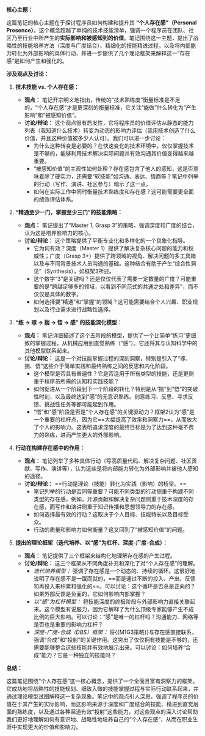 

**核心主题：**

这篇笔记的核心主题在于探讨程序员如何构建和提升其 **“个人存在感”（Personal Presence）**。这个概念超越了单纯的技术技能清单，强调一个程序员在团队、社区乃至行业中所产生的**实际影响和被感知到的价值**。笔记围绕这一主题，提出了战略性的技能培养方法（深度与广度结合）、精细化的技能精进过程，以及将内部能力转化为外部影响的具体行动，并进一步提供了几个理论框架来解释这一“存在感”是如何产生和强化的。

**涉及观点及讨论：**

1.  **技术技能 vs. 个人存在感：**
    *   **观点：** 笔记开宗明义地指出，传统的“技术熟练度”衡量标准是不足的，“个人存在感”才是更深刻的衡量标准，它关注“能做”什么转化为“产生影响”和“被感知价值”。
    *   **讨论/辩论：** 这个观点很有启发性，它将程序员的价值评估从静态的能力列表（我知道什么技术）转变为动态的影响力评估（我用技术创造了什么价值，并且这种价值被多少人认可）。我们可以进一步讨论：
        *   为什么这种转变是必要的？在快速变化的技术环境中，仅仅掌握技术是不够的，能够利用技术解决实际问题并有效沟通其价值变得越来越重要。
        *   “被感知价值”的主观性如何处理？存在感包含了他人的感知，这是否意味着除了硬实力，还需要“软技能”如沟通、表达、情商等？笔记中列举的行动（写作、演讲、社区参与）暗示了这一点。
        *   如何在实际工作中同时衡量技术熟练度和存在感？这可能需要更全面的绩效评估体系。

2.  **“精通至少一门，掌握至少三门”的技能策略：**
    *   **观点：** 笔记提出了“Master 1, Grasp 3”的策略，强调深度和广度的结合，认为这是培养影响力的核心。
    *   **讨论/辩论：** 这个策略提供了平衡专业化和多样化的一个具象化指导。
        *   它为何有效？深度（Master 1）提供了解决复杂核心问题的能力和权威性；广度（Grasp 3+）提供了跨领域的视角、解决问题的多工具箱以及与不同背景技术人员沟通的基础。这种结合有助于产生“综合性洞见”（Synthesis），如框架3所述。
        *   这个数字“3”是关键吗？还是仅仅代表了需要一定数量的广度？可能重要的是“跨越足够多的领域，以看到不同范式的共通之处和差异”，而不仅仅是具体的数字。
        *   如何选择要“精通”和“掌握”的领域？这可能需要结合个人兴趣、职业规划以及行业需求进行战略性选择。

3.  **“练 -> 琢 -> 揣 -> 悟 -> 感” 的技能深化模型：**
    *   **观点：** 笔记详细描述了这个五阶段的模型，提供了一个比简单“练习”更细致的掌握过程，从机械应用到直觉熟练（“感”）。它还将其与认知科学中的其他模型联系起来。
    *   **讨论/辩论：** 这是一个对技能掌握过程的深刻洞察，特别是引入了“琢、揣、悟”这些介于简单实践和最终熟练之间的反思和内化阶段。
        *   这个模型是否具有普遍性？它是否适用于所有类型的技能，还是更侧重于程序员所需的认知和实践技能？
        *   如何促进从一个阶段到下一个阶段的转化？特别是从“揣”到“悟”的突破性时刻，以及最终达到“感”的无意识熟练。刻意练习、反思、寻求反馈、挑战性任务等都可能起到作用。
        *   “悟”和“感”阶段是否是“个人存在感”的关键驱动力？框架2认为“感”是一个重要的杠杆点，因为它==大幅提高了效率和洞察力==，从而放大了个人的影响力。这表明追求深度的最终目标是为了达到这种毫不费力的熟练，进而产生更大的外部影响。

4.  **行动在构建存在感中的作用：**
    *   **观点：** 笔记列举了多种具体行动（写高质量代码、解决复杂问题、社区贡献、写作、演讲等），认为这些是将内部能力转化为外部影响并被他人感知的途径。
    *   **讨论/辩论：** ==行动是理论（技能）转化为实践（影响）的桥梁。==
        *   笔记列举的行动是否同等重要？可能不同类型的行动侧重于构建不同类型的存在感，例如，开源贡献和解决复杂问题侧重于技术深度的存在感，而写作和演讲侧重于知识传播和思想领导力的存在感。
        *   如何选择最有效的行动？这取决于个人目标、技能特长以及目标受众。
        *   行动的质量和影响力如何衡量？这又回到了“被感知价值”的问题。

5.  **提出的理论框架（迭代培养、以“感”为杠杆、深度-广度-合成）：**
    *   **观点：** 笔记提供了三个框架来结构化地理解存在感的产生过程。
    *   **讨论/辩论：** 这三个框架从不同角度补充和深化了对“个人存在感”的理解。
        *   *迭代培养模型：* 强调了存在感是一个动态的、持续的循环。这很好地说明了存在感不是一蹴而就的，==而是通过不断的投入、产出、反馈和再投入来积累和强化的==。可以讨论：这个循环是否总是正向的？如果外部反馈是负面的，它如何影响内部掌握？
        *   *以“感”为杠杆模型：* 将技能深度的终极阶段与外部影响力直接关联起来。这个模型有说服力，因为它解释了为什么顶级专家能够产生不成比例的巨大影响。可以讨论：“感”是唯一的杠杆吗？沟通能力、网络等是否也是重要的影响力杠杆？
        *   *深度-广度-合成（DBS）框架：* 将{{M1G3策略}}与存在感直接联系，强调“合成”和“投射”的关键作用。这突出了仅仅拥有技能是不够的，还需要能够整合这些技能并有效地展示出来。可以讨论：如何培养“合成”能力？它是一种独立的技能吗？

**总结：**

这篇笔记围绕“个人存在感”这一核心概念，提供了一个全面且富有洞察力的框架。它成功地将战略性的技能规划、细致入微的技能掌握过程与实际行动联系起来，并通过理论模型试图解释这一复杂现象。笔记中的观点引人深思，强调了程序员的价值在于其产生的实际影响，而这影响来源于深度和广度结合的技能、精进到直觉层面的熟练度，以及通过各种渠道有效“投射”这些能力。对这些观点的深入讨论帮助我们更好地理解如何有意识地、战略性地培养自己的“个人存在感”，从而在职业生涯中实现更大的价值和影响力。